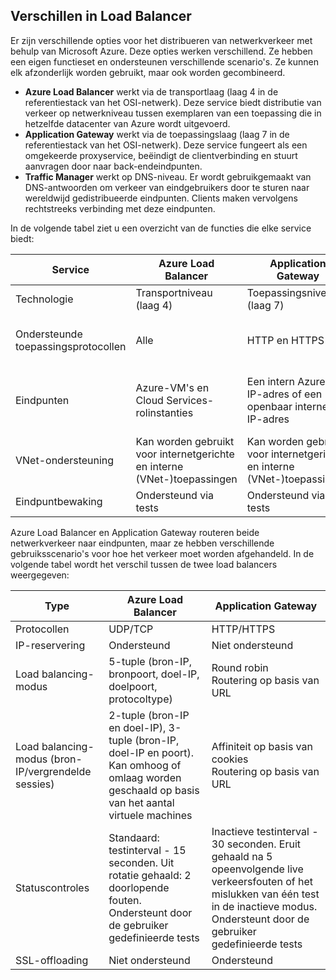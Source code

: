 ## <a name="load-balancer-differences"></a>Verschillen in Load Balancer
Er zijn verschillende opties voor het distribueren van netwerkverkeer met behulp van Microsoft Azure. Deze opties werken verschillend. Ze hebben een eigen functieset en ondersteunen verschillende scenario's. Ze kunnen elk afzonderlijk worden gebruikt, maar ook worden gecombineerd.

* **Azure Load Balancer** werkt via de transportlaag (laag 4 in de referentiestack van het OSI-netwerk). Deze service biedt distributie van verkeer op netwerkniveau tussen exemplaren van een toepassing die in hetzelfde datacenter van Azure wordt uitgevoerd.
* **Application Gateway** werkt via de toepassingslaag (laag 7 in de referentiestack van het OSI-netwerk). Deze service fungeert als een omgekeerde proxyservice, beëindigt de clientverbinding en stuurt aanvragen door naar back-endeindpunten.
* **Traffic Manager** werkt op DNS-niveau.  Er wordt gebruikgemaakt van DNS-antwoorden om verkeer van eindgebruikers door te sturen naar wereldwijd gedistribueerde eindpunten. Clients maken vervolgens rechtstreeks verbinding met deze eindpunten.

In de volgende tabel ziet u een overzicht van de functies die elke service biedt:

| Service | Azure Load Balancer | Application Gateway | Traffic Manager |
| --- | --- | --- | --- |
| Technologie |Transportniveau (laag 4) |Toepassingsniveau (laag 7) |DNS-niveau |
| Ondersteunde toepassingsprotocollen |Alle |HTTP en HTTPS |Alle (voor eindpuntbewaking is een HTTP-eindpunt vereist) |
| Eindpunten |Azure-VM's en Cloud Services-rolinstanties |Een intern Azure- IP-adres of een openbaar internet- IP-adres |Azure-VM's, Cloud Services, Azure-web-apps en externe eindpunten |
| VNet-ondersteuning |Kan worden gebruikt voor internetgerichte en interne (VNet-)toepassingen |Kan worden gebruikt voor internetgerichte en interne (VNet-)toepassingen |Ondersteunt alleen internetgerichte toepassingen |
| Eindpuntbewaking |Ondersteund via tests |Ondersteund via tests |Ondersteund via HTTP/HTTPS GET |

Azure Load Balancer en Application Gateway routeren beide netwerkverkeer naar eindpunten, maar ze hebben verschillende gebruiksscenario's voor hoe het verkeer moet worden afgehandeld. In de volgende tabel wordt het verschil tussen de twee load balancers weergegeven:

| Type | Azure Load Balancer | Application Gateway |
| --- | --- | --- |
| Protocollen |UDP/TCP |HTTP/HTTPS |
| IP-reservering |Ondersteund |Niet ondersteund |
| Load balancing-modus |5-tuple (bron-IP, bronpoort, doel-IP, doelpoort, protocoltype) |Round robin<br>Routering op basis van URL |
| Load balancing-modus (bron-IP/vergrendelde sessies) |2-tuple (bron-IP en doel-IP), 3-tuple (bron-IP, doel-IP en poort). Kan omhoog of omlaag worden geschaald op basis van het aantal virtuele machines |Affiniteit op basis van cookies<br>Routering op basis van URL |
| Statuscontroles |Standaard: testinterval - 15 seconden. Uit rotatie gehaald: 2 doorlopende fouten. Ondersteunt door de gebruiker gedefinieerde tests |Inactieve testinterval - 30 seconden. Eruit gehaald na 5 opeenvolgende live verkeersfouten of het mislukken van één test in de inactieve modus. Ondersteunt door de gebruiker gedefinieerde tests |
| SSL-offloading |Niet ondersteund |Ondersteund |

<!--HONumber=Oct16_HO3-->


